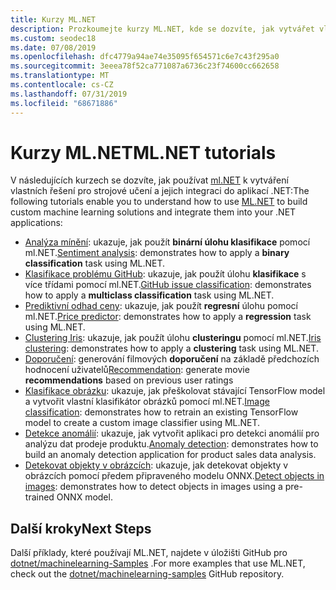 ```yaml
---
title: Kurzy ML.NET
description: Prozkoumejte kurzy ML.NET, kde se dozvíte, jak vytvářet vlastní řešení AI a integrovat je do aplikací .NET.
ms.custom: seodec18
ms.date: 07/08/2019
ms.openlocfilehash: dfc4779a94ae74e35095f654571c6e7c43f295a0
ms.sourcegitcommit: 3eeea78f52ca771087a6736c23f74600cc662658
ms.translationtype: MT
ms.contentlocale: cs-CZ
ms.lasthandoff: 07/31/2019
ms.locfileid: "68671886"
---
```

# <a name="mlnet-tutorials"></a><span data-ttu-id="82fb0-103">Kurzy ML.NET</span><span class="sxs-lookup"><span data-stu-id="82fb0-103">ML.NET tutorials</span></span> 

<span data-ttu-id="82fb0-104">V následujících kurzech se dozvíte, jak používat [ml.NET](../index.yml) k vytváření vlastních řešení pro strojové učení a jejich integraci do aplikací .NET:</span><span class="sxs-lookup"><span data-stu-id="82fb0-104">The following tutorials enable you to understand how to use [ML.NET](../index.yml) to build custom machine learning solutions and integrate them into your .NET applications:</span></span>

- <span data-ttu-id="82fb0-105">[Analýza mínění](sentiment-analysis.md): ukazuje, jak použít **binární úlohu klasifikace** pomocí ml.NET.</span><span class="sxs-lookup"><span data-stu-id="82fb0-105">[Sentiment analysis](sentiment-analysis.md): demonstrates how to apply a **binary classification** task using ML.NET.</span></span>
- <span data-ttu-id="82fb0-106">[Klasifikace problému GitHub](github-issue-classification.md): ukazuje, jak použít úlohu **klasifikace** s více třídami pomocí ml.NET.</span><span class="sxs-lookup"><span data-stu-id="82fb0-106">[GitHub issue classification](github-issue-classification.md): demonstrates how to apply a **multiclass classification** task using ML.NET.</span></span>
- <span data-ttu-id="82fb0-107">[Prediktivní odhad ceny](taxi-fare.md): ukazuje, jak použít **regresní** úlohu pomocí ml.NET.</span><span class="sxs-lookup"><span data-stu-id="82fb0-107">[Price predictor](taxi-fare.md): demonstrates how to apply a **regression** task using ML.NET.</span></span>
- <span data-ttu-id="82fb0-108">[Clustering Iris](iris-clustering.md): ukazuje, jak použít úlohu **clusteringu** pomocí ml.NET.</span><span class="sxs-lookup"><span data-stu-id="82fb0-108">[Iris clustering](iris-clustering.md): demonstrates how to apply a **clustering** task using ML.NET.</span></span>
- <span data-ttu-id="82fb0-109">[Doporučení](movie-recommendation.md): generování filmových **doporučení** na základě předchozích hodnocení uživatelů</span><span class="sxs-lookup"><span data-stu-id="82fb0-109">[Recommendation](movie-recommendation.md): generate movie **recommendations** based on previous user ratings</span></span>
- <span data-ttu-id="82fb0-110">[Klasifikace obrázku](image-classification.md): ukazuje, jak přeškolovat stávající TensorFlow model a vytvořit vlastní klasifikátor obrázků pomocí ml.NET.</span><span class="sxs-lookup"><span data-stu-id="82fb0-110">[Image classification](image-classification.md): demonstrates how to retrain an existing TensorFlow model to create a custom image classifier using ML.NET.</span></span>
- <span data-ttu-id="82fb0-111">[Detekce anomálií](sales-anomaly-detection.md): ukazuje, jak vytvořit aplikaci pro detekci anomálií pro analýzu dat prodeje produktu.</span><span class="sxs-lookup"><span data-stu-id="82fb0-111">[Anomaly detection](sales-anomaly-detection.md): demonstrates how to build an anomaly detection application for product sales data analysis.</span></span>
- <span data-ttu-id="82fb0-112">[Detekovat objekty v obrázcích](object-detection-onnx.md): ukazuje, jak detekovat objekty v obrázcích pomocí předem připraveného modelu ONNX.</span><span class="sxs-lookup"><span data-stu-id="82fb0-112">[Detect objects in images](object-detection-onnx.md): demonstrates how to detect objects in images using a pre-trained ONNX model.</span></span>

## <a name="next-steps"></a><span data-ttu-id="82fb0-113">Další kroky</span><span class="sxs-lookup"><span data-stu-id="82fb0-113">Next Steps</span></span>

<span data-ttu-id="82fb0-114">Další příklady, které používají ML.NET, najdete v úložišti GitHub pro [dotnet/machinelearning-Samples](https://github.com/dotnet/machinelearning-samples) .</span><span class="sxs-lookup"><span data-stu-id="82fb0-114">For more examples that use ML.NET, check out the [dotnet/machinelearning-samples](https://github.com/dotnet/machinelearning-samples) GitHub repository.</span></span>
